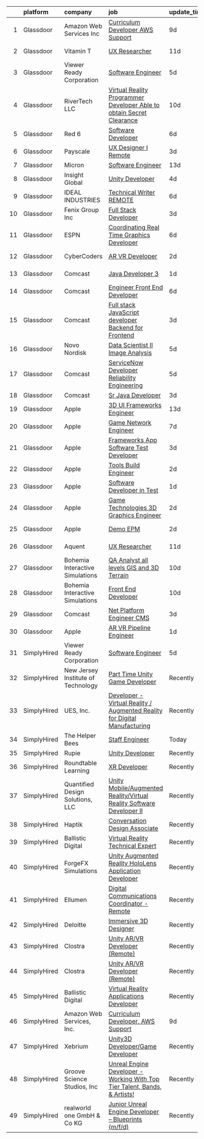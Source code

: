 

|    | platform    | company                            | job                                                                                                                                                                                                                                                                                                                                                                                                                                                                                                                                                                                                                                                                                                                                                                                                                                                                                                                                                                                                                                                                                                                                                                                                                                                                                                                                                                                                                                                                                                                                                                                                                       | update_time   | location           |
|---:|:------------|:-----------------------------------|:--------------------------------------------------------------------------------------------------------------------------------------------------------------------------------------------------------------------------------------------------------------------------------------------------------------------------------------------------------------------------------------------------------------------------------------------------------------------------------------------------------------------------------------------------------------------------------------------------------------------------------------------------------------------------------------------------------------------------------------------------------------------------------------------------------------------------------------------------------------------------------------------------------------------------------------------------------------------------------------------------------------------------------------------------------------------------------------------------------------------------------------------------------------------------------------------------------------------------------------------------------------------------------------------------------------------------------------------------------------------------------------------------------------------------------------------------------------------------------------------------------------------------------------------------------------------------------------------------------------------------|:--------------|:-------------------|
|  1 | Glassdoor   | Amazon Web Services  Inc           | [Curriculum Developer  AWS Support](https://www.glassdoor.com/partner/jobListing.htm?pos=121&ao=1136043&s=58&guid=00000181a912c46495f6f7d1c42a7b0b&src=GD_JOB_AD&t=SR&vt=w&cs=1_fb8706a6&cb=1656398988776&jobListingId=1007948569854&jrtk=3-0-1g6kh5h4ekcnj801-1g6kh5h4tk619800-babf0940e10045d2-)                                                                                                                                                                                                                                                                                                                                                                                                                                                                                                                                                                                                                                                                                                                                                                                                                                                                                                                                                                                                                                                                                                                                                                                                                                                                                                                        | 9d            | Remote             |
|  2 | Glassdoor   | Vitamin T                          | [UX Researcher](https://www.glassdoor.com/partner/jobListing.htm?pos=120&ao=1110586&s=58&guid=00000181a912c46495f6f7d1c42a7b0b&src=GD_JOB_AD&t=SR&vt=w&cs=1_728e4462&cb=1656398988776&jobListingId=1007945433489&cpc=2CAED5C921A5F994&jrtk=3-0-1g6kh5h4ekcnj801-1g6kh5h4tk619800-3d31771157783563--6NYlbfkN0DMrcEu7yrtATojKJA7cEzGQ3FdRGWLh0CZQInL4ECGI6k5tN82kdM0cJmh4vC7GggwrmzdUm10s4gl035g1Phm3ow3xlSJxlydz6kivN3swQRiJY2DS002dlWYHLYsK1lHC3pL155oeqCyLBwYwM_GdCeNzMUu25Y79EAy8hgPReTDw7W6ASFNDRZ7eeeHv6UngClF4B6iKOgdeZwZXp8rUV4hJOzuQi49aXs2hKdwXj9VxTU5jMca7k7u7y-z92byh6OD3lOf_uzSbeva7fEetSgbUqgZfoUTpS8i1F0BXw_r5_WJkTPiXwJZ7ax8dSNM_KJFP7RRFLqmGlZd5ZRuQOkaO8UfdzV0K5QdM76P2kWMxd6jwuJbf0y2IxTQL-Jg3hnE1BC1s7_-RgUHFfpo0df0kTVO-szt_Qn3XoojcvKTlcXHcLk4udIMeusba1xNewMUkM1AoHEKVc3Fdkjz)                                                                                                                                                                                                                                                                                                                                                                                                                                                                                                                                                                                                                                                                                                                                                                                                                       | 11d           | Redmond, WA        |
|  3 | Glassdoor   | Viewer Ready Corporation           | [Software Engineer](https://www.glassdoor.com/partner/jobListing.htm?pos=103&ao=1110586&s=58&guid=00000181a912c46495f6f7d1c42a7b0b&src=GD_JOB_AD&t=SR&vt=w&ea=1&cs=1_97427c69&cb=1656398988774&jobListingId=1007956937544&cpc=C49818E30565E1C5&jrtk=3-0-1g6kh5h4ekcnj801-1g6kh5h4tk619800-b14a5439d162e9cd--6NYlbfkN0DWTqyOufc63qST1NVjci59GSIBr6Mm3uFeI2AzSXhDx4MF9Cz_liLfHImpTQB3O1J8ea1lJOQVEDIWZls7U9xEt_qAtyw256Tse0h14N-JyRwRH2ZGfPidPf_qR758WXP_q73MtLFl8dXlr72WXD8-zok-xpP212Nop2eSPZY6Uah286RZFEQ1YQYy0mWEDqtTbqvtaP0yaWSgvIdxuBxcsY0uNUsIxqpfqyjo8uzwpmkG03lKWUXTqTXi_MEkYX6CPo59xVZRDpEQxD1gB1Dv5Uh9d1S54j5C48cY-5Mx11TDMZE90CRvCjvhpEivVKAKyP1xj7RUB3dcdLWvGLMb05Qt1ZZeQptwGS-VyF02n41kU005FrGXmvxDCe0UexB7yie1K99f6OMwT62_MWQEvdYIrr16a5QrrO7fA3VPbDIoAkK_x5Z3OKOhFXqIynqIymXpsRCLL8oBxm28cMiOka-2zVZxv5q82gAJbOudcR1tQ1Y10emmkh7TNhWBfL94_SVAIZ-pzw%3D%3D)                                                                                                                                                                                                                                                                                                                                                                                                                                                                                                                                                                                                                                                                                                                                                  | 5d            | Texas              |
|  4 | Glassdoor   | RiverTech  LLC                     | [Virtual Reality Programmer Developer  Able to obtain Secret Clearance ](https://www.glassdoor.com/partner/jobListing.htm?pos=122&ao=1136043&s=58&guid=00000181a912c46495f6f7d1c42a7b0b&src=GD_JOB_AD&t=SR&vt=w&cs=1_d46c5563&cb=1656398988776&jobListingId=1007947928122&jrtk=3-0-1g6kh5h4ekcnj801-1g6kh5h4tk619800-9c6357353cf3140f-)                                                                                                                                                                                                                                                                                                                                                                                                                                                                                                                                                                                                                                                                                                                                                                                                                                                                                                                                                                                                                                                                                                                                                                                                                                                                                   | 10d           | Goldsboro, NC      |
|  5 | Glassdoor   | Red 6                              | [Software Developer](https://www.glassdoor.com/partner/jobListing.htm?pos=105&ao=1110586&s=58&guid=00000181a912c46495f6f7d1c42a7b0b&src=GD_JOB_AD&t=SR&vt=w&ea=1&cs=1_53dff4e9&cb=1656398988774&jobListingId=1007954506966&cpc=AF02A54CD0F60729&jrtk=3-0-1g6kh5h4ekcnj801-1g6kh5h4tk619800-5c4ab0b83e9db3fd--6NYlbfkN0BKgzQyzTF1Q9mOsR1amaS-juVGLjHt5Cdom-gEF9y-xS0Vel0hhr33OUoAFojkZTzCCxyAhIwoQ3SKk3r6crmKD9iTbnHnckuIkOAw5our6bD3BudqyrmfNQD5cy0RhvJxJo-ysTYFanxeGh09IpdfdRulBhDWqkk0Jq2ImeYR9SWRM0iCMeUKtOM3fPJzZTo8lXuqVFtdOu2r-VrmKCXWthRn5ly_gjoaDwI0ra2YTvcqGDVnvocDsqh0X6TUkbTOPfHV8_M88VOkXubROmrJRW-VarMdt6JpCNLO6pmWGU2Oh9jldiJiHjJQENDtsf2Ijex5pIY6R5yKrEv9EmbsBBeVWlmC0q8xi7aSMgJSX5hWkvFZliMd2m6tI2JjC0c2KLTPhAOsqhufhZHAxJSTKCBAKz9oaEx3_DrAt0Dl_OdKdi2Nycun2lFY1dD_qwUSdtYv6BNr47oN9wPCcE1dFu8sO9EHDCGwtuPSQ9z9PM7ahL9VM4rI_huuObiJXeI%3D)                                                                                                                                                                                                                                                                                                                                                                                                                                                                                                                                                                                                                                                                                                                                                               | 6d            | Orlando, FL        |
|  6 | Glassdoor   | Payscale                           | [UX Designer I  Remote ](https://www.glassdoor.com/partner/jobListing.htm?pos=126&ao=1136043&s=58&guid=00000181a912c46495f6f7d1c42a7b0b&src=GD_JOB_AD&t=SR&vt=w&ea=1&cs=1_199d523e&cb=1656398988776&jobListingId=1007962812258&jrtk=3-0-1g6kh5h4ekcnj801-1g6kh5h4tk619800-f55cb0c124855ff5-)                                                                                                                                                                                                                                                                                                                                                                                                                                                                                                                                                                                                                                                                                                                                                                                                                                                                                                                                                                                                                                                                                                                                                                                                                                                                                                                              | 3d            | Boston, MA         |
|  7 | Glassdoor   | Micron                             | [Software Engineer](https://www.glassdoor.com/partner/jobListing.htm?pos=130&ao=1136043&s=58&guid=00000181a912c46495f6f7d1c42a7b0b&src=GD_JOB_AD&t=SR&vt=w&cs=1_8edc751d&cb=1656398988777&jobListingId=1007938046932&jrtk=3-0-1g6kh5h4ekcnj801-1g6kh5h4tk619800-151a8ecfc94dbb1f-)                                                                                                                                                                                                                                                                                                                                                                                                                                                                                                                                                                                                                                                                                                                                                                                                                                                                                                                                                                                                                                                                                                                                                                                                                                                                                                                                        | 13d           | San Jose, CA       |
|  8 | Glassdoor   | Insight Global                     | [Unity Developer](https://www.glassdoor.com/partner/jobListing.htm?pos=115&ao=1110586&s=58&guid=00000181a912c46495f6f7d1c42a7b0b&src=GD_JOB_AD&t=SR&vt=w&cs=1_b44b1870&cb=1656398988776&jobListingId=1007959912191&cpc=FAE5E775D180B2FB&jrtk=3-0-1g6kh5h4ekcnj801-1g6kh5h4tk619800-9aec773520a3c8c1--6NYlbfkN0BKkHZu3wF05EeDimN_p6sYpKCMArvwa95YdH7UpkaBCqc7l59Erwqc8k5OPkyY3j0GgSW_KiATkcz7KXlq25p7Y-Zf1saejdkGIHOpGVdSyzkwKiCe2ztTa2RM8FaKRvlTv4f4lbwRgpJE5Qp3WCfh920RtL3EswtUeUADICw8rt8hCRABDWQvJ3pV031T5eEbut37izXfZemKR53Q1zbhZIfMBKQir56_Wc3dHJBuGL-F3_6lLdtiDyO7HgLqCAN4-qoJStTO8M6RSAcL4oCsG4mcVtU4Ddo32_8kr1yfxNn1ZpRZTyBrcGJZ5kDBi3f3vY9Ey2HiMWKoW6TF2qHiPE5RW4XMKQ1HH7sDlb9Vf1lKSHV71eM-DtgeuA4dI5ww_AX0UKKIJqzTZO_vdJ0l04i__3TiCJNogpYOwhetsjF2FqXF4ZS6jQV_qn8sFH2ENTVqSbVqu1JPsePRsjBnlzPXqiY9g_i1m1ft2PR57-AT6uhRS70F)                                                                                                                                                                                                                                                                                                                                                                                                                                                                                                                                                                                                                                                                                                                                                                                     | 4d            | Saint Paul, MN     |
|  9 | Glassdoor   | IDEAL INDUSTRIES                   | [Technical Writer REMOTE](https://www.glassdoor.com/partner/jobListing.htm?pos=112&ao=1110586&s=58&guid=00000181a912c46495f6f7d1c42a7b0b&src=GD_JOB_AD&t=SR&vt=w&cs=1_2fe1417c&cb=1656398988775&jobListingId=1007955352928&cpc=8795CF9063CD573D&jrtk=3-0-1g6kh5h4ekcnj801-1g6kh5h4tk619800-7e29d85f7c0862b5--6NYlbfkN0DrBF_zyngNjhBDtwzdBOfZtDHO81PL-xpvarob0pvLjpjgX4PZ3iaOvCSk71p--P03UgsnBMm1VfG0c_7d9-5vNfrz7wQQGM8EAP5_rR0EHrySvPE8-VhIsIMPLAjjaumV-pKonP-r_VepsAtz4DZ90SLDPwmR6OiF1obYVnjt7YJDNDFTbQ_ZASChfhDlDPhCoNtVOIVyNvFF4olaMRZyAhq3gLdQ-xsVR8BVYoen8UTCxSBD4wuyraVtQT7ayC8NvB2l5R-l8LcF4ilNgDcOEp8cjJXXYldZdE1py7CbnDayx7M-A6zAVdRPG4YYg2vaRivV7iHkKPdlDMkZACOoHngcrQ6-SpxBfjQCSm5SAe9UbwMx47mLcGNatcer2MxE9EOafSsoN3l3tMLTUGBJ9uklFuE2XbBdiBNtqnOXHAfH9erl138UueBqkHR2TdkKdNUwFSx6fHAjCMk2qCKUVYzz0ssH3KTwymJQNR3Renh3W_zddjBA2pLndBKGnuN7l_PzoDA9xeJElC2--luVm9InFEHBRm7EFkskinOrhtRXDytbOXjInWWOHlO1Ssw3_jDqdxVbT00c4MeNvmR9uOX6MkqDqMvccCqEnNwMX7OzbhJcKP7w_vKAFTvJ674ao5jZU58_froAOviDwlDF-eG5_uBm37WnmNsQJgzbub-7JbRj3e9yIjpS4Vf6O3XE0ZOIUF_OEP1vu1YGY9Gz070F3p2PsL_mrYWASn-U_A%3D%3D)                                                                                                                                                                                                                                                                                                                                                                                                                                                                                                                 | 6d            | Sycamore, IL       |
| 10 | Glassdoor   | Fenix Group Inc                    | [Full Stack Developer](https://www.glassdoor.com/partner/jobListing.htm?pos=127&ao=1136043&s=58&guid=00000181a912c46495f6f7d1c42a7b0b&src=GD_JOB_AD&t=SR&vt=w&cs=1_151becc0&cb=1656398988776&jobListingId=1007962470875&jrtk=3-0-1g6kh5h4ekcnj801-1g6kh5h4tk619800-7fa26c6614946b18-)                                                                                                                                                                                                                                                                                                                                                                                                                                                                                                                                                                                                                                                                                                                                                                                                                                                                                                                                                                                                                                                                                                                                                                                                                                                                                                                                     | 3d            | Herndon, VA        |
| 11 | Glassdoor   | ESPN                               | [Coordinating Real Time Graphics Developer](https://www.glassdoor.com/partner/jobListing.htm?pos=108&ao=1110586&s=58&guid=00000181a912c46495f6f7d1c42a7b0b&src=GD_JOB_AD&t=SR&vt=w&cs=1_e4b4fe4a&cb=1656398988775&jobListingId=1007954527640&cpc=44CD5376B8534B8F&jrtk=3-0-1g6kh5h4ekcnj801-1g6kh5h4tk619800-3bf1e19fdc7deb42--6NYlbfkN0DAFTyt7pbDCC2JPO79CSdi1dIb81yjczP5qsKcZIxgiYm3-7g-689Ur9xqU8QiYHXm6cj8mBLtdDwtBNZdWLbw4z7Mol2IX46XtTphJDI4PQsq0KOwrqLd805UhuK6p79Y7kXJ6Z5E7WE5oA2EwWbtVzjxqrUDvMU13GuEZ9PHhTzHtvDFiGhdGR7sPU_Dw9PV4eitasQcvtCdMkrEi7smC_GjCD2Qq4J-nhRjLo0lenwsyx7BT8efk5MiWv6POMG0ogIFijAa-cNOBxNOEfIn1hfsys-_mcYECbpykOOUp31HJ_-dVsPpQz-1zaXWmgs2_MPoj0KjJIMdIF0RwP0XKpk73uIaMjk92TPTu2q6RKc5-pLu2WnxElmccT4r0sw2oPPLx6aHFZc6w-huRuDdIBp4M7h4xo23QKAjKZIr5g10c_CfdHZW9vCk60Al84otX1NVbbfyTg%3D%3D)                                                                                                                                                                                                                                                                                                                                                                                                                                                                                                                                                                                                                                                                                                                                                                                               | 6d            | Bristol, CT        |
| 12 | Glassdoor   | CyberCoders                        | [AR VR Developer](https://www.glassdoor.com/partner/jobListing.htm?pos=118&ao=1110586&s=58&guid=00000181a912c46495f6f7d1c42a7b0b&src=GD_JOB_AD&t=SR&vt=w&ea=1&cs=1_a78b20b7&cb=1656398988776&jobListingId=1007963160042&cpc=654405A9B1E0A9F5&jrtk=3-0-1g6kh5h4ekcnj801-1g6kh5h4tk619800-24b03665389cd1cd--6NYlbfkN0CpFJQzrgRR8WqXWK1qKKEqALWJw739KlKqr2H-MSI4eoBlI4EFrmor2FYZMP3muM1_mkYUeYjcFC1buzkykb9idBKkDj4o9vcjXSOqwlk2L2NGnPGEzxohIY-Eb6zwEVutRWZ1l80rI5QtQdjmDVYOeX-ZRxL1-3fnu8dnVchigCrJSr_eqpe6Aonn0-Tp6ZN6gjfIItHZ3vQsaa2kCaWlM_Kv3dJZge1_r8dxaCTAlas8Sbd4NMNaFVK5VygHJe6xCvV3pIsfWA_REWDb8MN2eegj2ruRAk3vA9NmDT-v3O0ThUMkstBDOzAL-r3iX8eNntlTEnbuTPStZdDLAHWQt663Q59m_usqrjaKfHlv4rotaHC6EADuz9_fVuYEehsDzPtZkgDwKdKVsN3LAqtb0uc8aGhELauDA1PN8u21xzwMXqQ4JHQoVvtDb83uYY31Dlc_JET4hw8wp1IyiOdDuACC-ImgO3kBxEvtefy65n3te6csSaXQAJIo1ykD_bxVcl0HDjzLFBVptqqIdSbIa64zNLUBttQ_4rtCp0ZHTpHxUNq5oPH7jBahbHvM_y2qVVD4cMNUXH_3ZTQYNmxInEubchor5ahRkykBbhioJBAkRcL3TF0quFkCzuG-d4nJsmDhlskX4VclNVNvmx7J5qra1JSCaGJS6xS-l4ro-n108XkfMtWniyD5Mmq9J6TPy_GTfTkWYdK2FTOr7xJdlJnK_Dh0QjM6jxXrwTuJVLAEtpnQIs2PrKZCslRP9qhFbtlEA8OY4d1D1w8hqYOfsJhyw-ybUGTdKR-uOl6y7irRgEeGEhhyCoIQffpZjhf0dKyhEaXoE-mVzdyt7T14eUs5EKbK7QoFNKd-jGXG84TALvk0VbVpnsbIjrDQ4NHFZt44dxjKUsWa9yoUn8ynQs-BDjJ-uql7FxVeYPXoFHgTNiTeDt61RI6q6MNr9lukCgSa-hE22FMgYVB4ouMMt06lMT0-lQ0%3D)                                                                                                                                                                                                                                                                  | 2d            | Cleveland, OH      |
| 13 | Glassdoor   | Comcast                            | [Java Developer 3](https://www.glassdoor.com/partner/jobListing.htm?pos=123&ao=1136043&s=58&guid=00000181a912c46495f6f7d1c42a7b0b&src=GD_JOB_AD&t=SR&vt=w&cs=1_183506c9&cb=1656398988776&jobListingId=1007963896732&jrtk=3-0-1g6kh5h4ekcnj801-1g6kh5h4tk619800-310ddade5bf235fd-)                                                                                                                                                                                                                                                                                                                                                                                                                                                                                                                                                                                                                                                                                                                                                                                                                                                                                                                                                                                                                                                                                                                                                                                                                                                                                                                                         | 1d            | Philadelphia, PA   |
| 14 | Glassdoor   | Comcast                            | [Engineer  Front End Developer](https://www.glassdoor.com/partner/jobListing.htm?pos=102&ao=1110586&s=58&guid=00000181a912c46495f6f7d1c42a7b0b&src=GD_JOB_AD&t=SR&vt=w&cs=1_dae7b7bb&cb=1656398988773&jobListingId=1007955239932&cpc=39BF0EDDD7C951CC&jrtk=3-0-1g6kh5h4ekcnj801-1g6kh5h4tk619800-749f8bbfaad08386--6NYlbfkN0Cj-KmZPsf9w80C8b1WzNVrlanjD2SXJjxuCbUWHsXPZlTAgGmdtIUzoKTi6fK6WvZxlOqocUBgxESdj9wNZrzZ4PcjKZSpD3MyttYogRQSb2eC5pLOtKrNnsjagYyqJ2w-mIflj5efnWGBrnfZWuFx5jltknDcC3kzrPr8n4jcHqKXfQLBVPKAjICgMoxlZ8vVpxXQMf9mG6uCb5kTDSuxc68iuGjGmIr-UYH4AI3qjYJLvZqJ2SPcXRiOzokJxO9l-7U6c7k--PYIygfhLm1XnUSnh-IEy-_LVZIjkWUHVy9sqLw-lOwLYRn_M0ULHD-RevMFGP6J7aY59qsvkjl7XL7xzhuoPqoqdIlshvwQDDHxN42p4_y0rQ7bPKdkGlHDXdBmJxcGQSrly0fXD9AgYlOkkXlGnIX4dGEtZv31RbG36S5O_wMN8BE7TVWJpzYE4lvOSx_wqyDvXQ4_fxX-dTKrdI7RxsD1QsipH6isCzERar4aRxFn9ynsGuvnipKPwuX386e8imIMuhLGYaTp5UAz4mgAd_Yr2trpdAJ3-MLlTAtCHsP-vqH7JEVPK1GHdwH5d9xBPnl87-McDTwppKsZmWNFckcxy-6bqwSUYioqFff-r7zkb9bvFw6xNUCjxSfUO_HRE4pzKCb0IO26SW2bQ22rHE1zCvX1BEgo_axB-6R2t8gh4TLd-9zHoh58ZvTB4ykhQveuNeTywn8Sz45-7wtiqds557HPZNU9zALVqQZB5HptaoMhw6MjISOY7Bs-FBbfjNVKv9gVlZZdS6ZOwKU3VuOYPp7mVgFxP2CDQ-1rYsaaJZvq_x2-jDhdV-b66_K_mHrgrtsiqx0qdNn7DgpVyaC_iAkhfNdjg-5a4NXf9ERLNVMO895TYjL95Nt7DRHkeq6ehyMvyML-1GJKR05p5Koby2e4I8TFcRo--idiHjK7Z5WnhjRum3SR1PYCXRAFhSecsAmBead0GThMoS2IS0mVMskIcPQy2H0npR_WD4ku-oEgJRWNpEmlFDtFrx99ot9246IsUnZkn6qxkunjIp3JUfNmZ8XejY28l5od2dLdN4xLg_8QyVwUs8S3IjFpVBqOavbEtFSjjgpIhgajQrX7DAoVgRI48Pj2n_MwKRpiJoUtcv9LuuinriKxGx6QKQR4djw3ftgXzkwhtd_K70vx0NsKq3ErMowonMhjUxUx)                                       | 6d            | Philadelphia, PA   |
| 15 | Glassdoor   | Comcast                            | [Full stack JavaScript developer  Backend for Frontend](https://www.glassdoor.com/partner/jobListing.htm?pos=104&ao=1110586&s=58&guid=00000181a912c46495f6f7d1c42a7b0b&src=GD_JOB_AD&t=SR&vt=w&cs=1_bbfd77c0&cb=1656398988773&jobListingId=1007962513891&cpc=923E3B470662C757&jrtk=3-0-1g6kh5h4ekcnj801-1g6kh5h4tk619800-7c172bbc971df9d0--6NYlbfkN0Cj-KmZPsf9w80C8b1WzNVrlanjD2SXJjxuCbUWHsXPZlTAgGmdtIUzoKTi6fK6WvaUf39ekFPA7a9BaEkmMaE0FhrvH-SezrB2yTfolnkLmwX30Ck6IDElmp8P_gB8OSeDh_3ogdgdeDdLnB2-riWHtHZ933HasnbmzRrt3VZu2Yh-oZ4J74gmSpXLGgheIHyal321wS9bZTzdLlplesJ1hQ2u6zvfbr_wvggOrPO-c7LJ4NrhYTAg6kRplz7EB5W4c-yzs6a43Lfmk56YmMBqlbF4SqmBb6PK6rSecQn3XoWV8Rw6in7N8oqr1xLZ19Ppjj1PRkLeh1pvTHcE6WDKqGKhMKcCqihdiaDBZ0cH8s9MmKSUBgG7zI4_rQIIGUO6lqz_izKJE_VjcTvvgdbMqlsOQ5aG7MyPrnHAjDp5Onbcv9JWTI8Y44w6KDtGqB9PuWGnaQBKNr7BlU8EudV83JZ1tLTnsXO3HOATdhp3Mqa1JYzOG6MDcPuqHdS7E3_aL3Naj2HjqJ6ZeWfnbmyuY3QSHI9z4hbliqDZJJlLSYTe26JQY4RRYtUn6voPweWfKrem59S5zFlxW-KMe_0TZMz_p4mAdPggtf0bFVDhvy7iAOLHuU455_nWhP6JaTLCzCHfJXSb98FY-cWzzAt5i9APNnoQ8ILVqWJKxNinlCIsTtSPM9CXGkz7Dx1jZpz4xgWpBKvIOJo8FDhtD_L29yUSC5ILt5STo-e5r4cxxD9WoCkLLEGE2JzfgvhbDCG4G_W0fN48PfwJ1tD8VimNd5Vqy8vZh2O0cCxQdBcjlYi52pDx5uoEjQDtXO1cRFVoLCEj-_7O5tIx9G0fQy7hmvFGjdEMHfRmC-NlRi2JPrNyfYw-4SQLBIMLrj2A24jhf8UmxJyGmONKn_g0GEaNOIacXP5IjwnXDRaKfsKyrKtXuiZZWzf3RcHeWurcJD9AI_N7JFPWtd6FJwmocuM28wIkLg5P0cEFKtYceee2cZs-l95Ruqe-1J5TzB-LaVUOJDKH__YLVa_PdiQnHPtNIC8T-fj5gkYwYgHhOGytRm8oWMGjce5OA0m-HS3rjJxMQf0cR6FYeOyuUikcgEXkLNU0ednjnJBljxcup4YjSQvQGpJboOByibTY6l-0mQ1G7HaG84JkIZZy4Ubwx15-EL6ET9cuUv6jJJLbXp2yA8s5U3JA2N1drL81b0Lk1KU%3D) | 3d            | Philadelphia, PA   |
| 16 | Glassdoor   | Novo Nordisk                       | [Data Scientist II   Image Analysis](https://www.glassdoor.com/partner/jobListing.htm?pos=101&ao=1110586&s=58&guid=00000181a912c46495f6f7d1c42a7b0b&src=GD_JOB_AD&t=SR&vt=w&cs=1_80d661a0&cb=1656398988772&jobListingId=1007957685553&cpc=3E2BFC0D8D8346C2&jrtk=3-0-1g6kh5h4ekcnj801-1g6kh5h4tk619800-4aafe7ea5fce443d--6NYlbfkN0CwTb2KBSy5XqLXEHj5_mYBmDWKOk7XTvk_LICJOppi7cB4B2F4ZeEB2sl2BCaugXbBE11wbmo461gY9Jpnt0hb0w2VpnDrneSjfQjHs5s8D-V3b-BUuoYO_jc7C5ko7rCxtQGcSyS4LchXqDOQFF1q9ZXbf7VnOAQGmLCFSOcJHeZ0hpm6GTdQSxKzKQHGGcNw14R4EMgDnQrBUhDwovRie7JlSdIbIia_U7OIvoUjr87qW5u4MMIgCV0pHGx0ESn8Dq4HcNRjkbdKRsCm5J55n12_Qu73RjvKfUADzlwxrN1s_W5wUmGnXspLlha-TnFm6VxPkGhBTDuBiHdHWqcNKTaLtI3g7VFoPGa8zm4iol8b9aoljSAHrsewEAYM6gmaxVUwe23UHrOQQ2F5S-84MkM8mppGEgvJwAokgUZkLGYtKTdkm04cFGxvofD-wMbwfM8EuB_tYPgezT0o40WESF0I43chQOYZBENXLTPD535kG282v2zQGxs9vJ8obA5OcGCilMZAp8sH0Acfc6c1Aj32eJS_wPk-IoScp6hnvKj4VFScxf1qmA9dcxRcD0jVVLSOQUvtb9tbtOvLU44j1WOXx4z966T_Nuxt7F1fzZ32fhz1R37Z93SDFTH2jeznUgMbSx7XSWUd1emMwiI-yvYyWvn3CAXgWr81i0tJJQ%3D%3D)                                                                                                                                                                                                                                                                                                                                                                                                                                                                                                                                                                      | 5d            | Lexington, MA      |
| 17 | Glassdoor   | Comcast                            | [ServiceNow Developer  Reliability Engineering](https://www.glassdoor.com/partner/jobListing.htm?pos=107&ao=1110586&s=58&guid=00000181a912c46495f6f7d1c42a7b0b&src=GD_JOB_AD&t=SR&vt=w&cs=1_6f55e2d2&cb=1656398988774&jobListingId=1007956535344&cpc=7095061949A44974&jrtk=3-0-1g6kh5h4ekcnj801-1g6kh5h4tk619800-0869d8e598b9c75a--6NYlbfkN0Cj-KmZPsf9w80C8b1WzNVrlanjD2SXJjxuCbUWHsXPZlTAgGmdtIUzoKTi6fK6WvZnHBW81QmuW9D2Ko3NYgIEEY65rKYS1RgQ7Q5fy1dSSCrvH2OuSzDMcsZLYzlhZItekkRmZZcegbpXHAFX7WZ79qG9Sz29DfznZGwzesnzAIHhaqNXRHx_5qK78dZxbEZbXrIvkVn1zonROrGg1LNw3_75hVLkrufo8XLn1pZJZzC5F1b0oR9B3Nmwho_sQlakTr6CXiFjEXyOu8IMw2SeuwNu0NX3pRAYfHjTc-xi2CK-D3oxfzgrgDVPWYpIvX8mgyFSD7gaDaXUbi8O6lAf4N6EtSllWlt_-3zHNkk59ITaI8O_F1oFvAuYBmCBtTmdAWhxWXX0EC0eNAMXtgPsuWYEcJKmcg2TkTSYK-hRacZKM2Tt-dHG6TOBX6LsB7jGvfA332jgY9jxFxj7txGvwrejfQxSaUq6IXLUz2Ntp-y7X5DUQpi4Oa4JOswjRcupZknIJ8g_hU41csYKX7KFR0CF4FnEt1sJdpLgiN5JCGuTln1711JJ99uWX-j-WT-Dzx_TnV5hBWLcTspWGVQWwCfeT0XDGRCAqrrdig7ZNIem4GfcJVOpDkLZD8OLseS4OkNb2goPhHD67NhXacgtNarWFLd0X_uyakQc_iN9_ltdkT7gywrNfIlvD3x4eQ9_UJI4dxlDExgd6_YA9-lRe90KB3I2ESkeRamSHUJ4kJ2gF-HumK-eGUF-9tHn_3Ild0VCO7tF7ohzkLA3qHf8UEG4bTtWFynF7RkYJKMTtmakyrQ8em4-7oRKXvncxGXDFGJr7k-DsfJRYz8I3hjOhLu67yvsQ9GQ-dpiG_Ro7UPCCDlO6JsXq9Gyj_haJfCBqjxgb_aD4CIAZH1XgdQ4mmtmpYLgi4a1ZWOfqW9vVtbEhAMW-dnVZVuSyAPaCKbdx0WfwKb5kD-pNSl-C07aB2gcqzru6t6DDbzYa0oMUgUAPbE7Ykd4_ypgfMIyEZLvth-CQy5x__ga-np3yPH_UWS_loUJwBawK11WKQ_RRJVUlhrNH0DxPfCsmFtRtuR7OwhvfD4sJ0L0NXbJfGclcjpU8KNXB6cyfKldRJskcwCPNWSM_jKV3QVcMYUffXmicX51axuT6qmdxHbZR1iodrQBPG0ifPHfKQVFcvLBAg%3D%3D)                           | 5d            | Philadelphia, PA   |
| 18 | Glassdoor   | Comcast                            | [Sr Java Developer](https://www.glassdoor.com/partner/jobListing.htm?pos=106&ao=1110586&s=58&guid=00000181a912c46495f6f7d1c42a7b0b&src=GD_JOB_AD&t=SR&vt=w&cs=1_8f6864ee&cb=1656398988774&jobListingId=1007962513903&cpc=608BEFD8E68346F1&jrtk=3-0-1g6kh5h4ekcnj801-1g6kh5h4tk619800-b743f782f9679e4b--6NYlbfkN0Cj-KmZPsf9w80C8b1WzNVrlanjD2SXJjxuCbUWHsXPZlTAgGmdtIUzoKTi6fK6WvaUf39ekFPA7bGApmJtBpW0UuAbv0iQN-Fb_MWT64IioGbZUf9wkmV0seyeLPP7WSce5e0mKi2pxCQX8D3neEuS4Sv7ksVGuKNRwnxfQLjtUBcAGqW9OLgAWDgNI3z5fHGip1wC5mMKrDLyqC48bAHuIEzoiLV3CMnTbXobCdB1EDvkPI6foSapPdb5Q-Yv7-oaMpIz0y9-wlegJ1Gp_OBQiTheo4iBkByPkUDM5lyITgtzWHzNBA5KXhehuaUK4Kw6vG0r9Z32sq-5TYwGUECiAAOL7nZ8lPf6aG3N5sHaWVDUx2JiSWcK360MKcbCYhj_xp2CHs2QUiGlrByExpjTssIih8jeEZQi40e4IdmVN3snTigjpdV2j70a7qqpaygcD_lWM2Eh_wQkI10UPML0Y_jb6H1JHPgPsRotmBo_B8NT3xY3WBzlwgadblCA-10cHdCHR7D9Oi3k8Z1FNiQ82waUWnYoQgGZASJVX0PQtVz2I0kMZA664One3pK0FCzUMxBaZPvUZeMQHPiddR9KJgqyzhBOWxFg2Me6uqJvt4X9rZCg5Z6JEp-7QCGlObVnrx4Y-DitUVJY9JocwaJXf35ss-3NEByxMOlWVJDtrKeCeouNTXgMw9w3N31Dkh8D3zaGgVxG6pxap1dufKyx7StHoOV6sE2FI4Vo6mcF7cB9VgiXnqFHZXM7j8zdYYpG745j7ivmLhEdP611R9npwDLCjWV_6XWyaTh6WkZr2xpf1TS2j9S-s_nDQm9RLMNwFP4KSSzKfpYFpgSACFjMhINRjzD4quHTlv5w5gD3ayGGAy3rzAIjiHc6i-mJdH3i-S1szJz44wFU6BTi3adWAL2uOTipAfYt6vjFd1lUnBEGh1N6JlJAeTGVFBkEOEKzTkRB5HHz2QjCq-talXrf6sXuwt9iO1ziHsxtFDMCgKxmrQCAqYPnU8F5hy7hJjyjkDPN_dc87Ph0E08dHUndPTsUsbzbzEbn6ycThDnnO3DzU2wUFTaWhJ2XtzOY7pqBN88WX2DO5F8g3n9xsENX78U-X4GlOF-orLMypBh4dxb6lx7J3yWw)                                                                                                                   | 3d            | Reston, VA         |
| 19 | Glassdoor   | Apple                              | [3D UI Frameworks Engineer](https://www.glassdoor.com/partner/jobListing.htm?pos=117&ao=1110586&s=58&guid=00000181a912c46495f6f7d1c42a7b0b&src=GD_JOB_AD&t=SR&vt=w&cs=1_66d4ef58&cb=1656398988776&jobListingId=1007940998318&cpc=8795CF9063CD573D&jrtk=3-0-1g6kh5h4ekcnj801-1g6kh5h4tk619800-e9fb792e00483b4e--6NYlbfkN0BvKrLyj5gPmtZO9T8euul8TCxuuKNOtzRJOomxnwSEodTz2Bc-sPZlbtkML8D-m4oX3N-m0DxU2swFy15YUpRuGj8_Ta6DyU_6OZUUJWtxBdSOdMTjc63OZPlllE-XXdHA0qVv6SIPNXiibCpSGCIja52rbDRny-5U6b9s550Ir9BFnxhz-7xd6BV7wsF7bDMyr9W4q85EIGe71AANhN1hVfBCMEFKS3L06Kl8WqtwJR-FpUfMSnYMSb4yCVNvXykWosP_VAPJJ7R6st2rVL-Rx4qOXo1oa2Z8wNQqnL_EVJHRzQrqVIkl1ZJzchO3ARTGFDnjDZggLwe2OjwhvXtFAJY8HcfgYn4MSGyNP0jeg78XsmnDKPkj4VEXYK-Vv9D9uyE2yCOBJzujW656F8BorjyhQ0yLpXeZT0PILjADfeFI46J7HpjB7AJoGgL_TejoKtag5kgA340ASwubc6ouDS0mu9IhaBPyWHK-1BaU36Z2hwMybDICD_sOUGrTGpfD33zZg73VH3JPyZwC7_sxftZwWeQGSUp0oqft8vkgDqO4K1V6LncedTKiFewGu34pPyWG8Eoe_9P7GqpecXisp2mvC1XQ-TUJSal9KB4q_295YcTmDsZ_KhFORH_dXO1ataWqZdeM6VphtQ3geEhA2jJpBKk4f5TpW-NTJNtJ8PV3gGTPxSeQcvwgUAVKAooAoQQXFq3-hVBBJJM1KOh90LmubSb23ZJxVFLVLxsTLiHxeDiG2qx9aQmcsZmhch7B1dtItmL1GcwH0ytNwxiKSoqQlTM2Vr6A7nNi7lo33mom-cLtAnRMdtWGO5actem-8TA0a_hJHfcy6uRZpJFA_pcz8WqZXnIf3RikUPQ1we9JU-DE2uQzwvfMMHY7Fx6ZUYZvo3I1EH3uODM5nItveldCk8yU4UxVy5G3w80T3cwfUUEaiuuPp8u5Mwv5aioOt7gWkq_c9Q%3D%3D)                                                                                                                                                                                                                                                                               | 13d           | Boulder, CO        |
| 20 | Glassdoor   | Apple                              | [Game Network Engineer](https://www.glassdoor.com/partner/jobListing.htm?pos=116&ao=1110586&s=58&guid=00000181a912c46495f6f7d1c42a7b0b&src=GD_JOB_AD&t=SR&vt=w&cs=1_08d42035&cb=1656398988776&jobListingId=1007953181142&cpc=AC285F3A3ECA6BB0&jrtk=3-0-1g6kh5h4ekcnj801-1g6kh5h4tk619800-931e1812892ce7cc--6NYlbfkN0BvKrLyj5gPmtZO9T8euul8TCxuuKNOtzRJOomxnwSEodTz2Bc-sPZl29JElYHfcoRCMqvYUtquR5uqjCEaU_1czYpmMBoUHDEJVd-07kPstOWGeQFZewkj5scNYBlAISW75VdD7II5XvnHZBBguJMWvDv5C8EzMDC2y9flvZ0cPYnRCys8JLt9iQV5pZWnWeSDxfo2OV2-bar_Rj80nFnaDe-Ub9na3rsHNDPHKv8Vrl-9SY3tezwY2ZSijTDMHVDQHYmqNwB8djm_u6kKIQSR26OJDv2EjYxPYcbikBw4skRspfMmknEw_l3aNGi4y3AgUcMqsNUKECV_m45xEw_MLpH0LHjRNjbH0CeMJJo0LSjm3tNQVh1FLWtejZsBXWHbcGyH_o39PNhO-Z03c0hfFgHi_urMMwLI6yB94qJ2l3y1cyzhCoMc_TgnDVbh5JLf-19wRy0s3btgjsPB-cwXuDyH4pZwaLlYGDdNEOIAwb-RNxY18yE36PhDeo3eZZkmu59A5kC69WZ30sw6AxXcruUG9cTz1mT5PCZsbALF89CewT73065pS3DfuXquj26MWIWFjQi6uhNeud-fhxmCjsqYd-iRqQ3WDM7ikEnVv2inPedil7q0Nx4CSkMLTBpqcmGbRzeB7fg1e5kxxhO0fgxQSRTGR5dE75PipdlMbT05_-Ep0zYn3yXNrzOHb6nt5S-3lb38unbEkqJojPdiHVJUw2yAdOrCIxpMAHkgLq-Tiao7UJyt4MKJTAiOr5ewV1c2sVP3WxFlPAshzjabc7IhnlOxraFn8adlVlGRICqt9zY2o6lq8ue0YkL_67lRr3XznD0ZgqhqP_Iml66hfQ_GdNiFZ3OnVO-98XDBtI2bLsRVpqU5BvKOBKLoNw09Q1_nEElO0x6VuHdoSG2lsIQxzGPEVeAltKTCs5yYaEpXs_Nj7Q934KIDhRzssjq2hXrzn5QEhA%3D%3D)                                                                                                                                                                                                                                                                                   | 7d            | Culver City, CA    |
| 21 | Glassdoor   | Apple                              | [Frameworks App Software Test Developer](https://www.glassdoor.com/partner/jobListing.htm?pos=129&ao=1136043&s=58&guid=00000181a912c46495f6f7d1c42a7b0b&src=GD_JOB_AD&t=SR&vt=w&cs=1_539433fa&cb=1656398988776&jobListingId=1007962872582&jrtk=3-0-1g6kh5h4ekcnj801-1g6kh5h4tk619800-177313f73273d536-)                                                                                                                                                                                                                                                                                                                                                                                                                                                                                                                                                                                                                                                                                                                                                                                                                                                                                                                                                                                                                                                                                                                                                                                                                                                                                                                   | 3d            | Cupertino, CA      |
| 22 | Glassdoor   | Apple                              | [Tools Build Engineer](https://www.glassdoor.com/partner/jobListing.htm?pos=113&ao=1110586&s=58&guid=00000181a912c46495f6f7d1c42a7b0b&src=GD_JOB_AD&t=SR&vt=w&cs=1_996bc350&cb=1656398988775&jobListingId=1007963574771&cpc=F41FEAB56D215062&jrtk=3-0-1g6kh5h4ekcnj801-1g6kh5h4tk619800-6bb5199b3cf553e8--6NYlbfkN0BvKrLyj5gPmtZO9T8euul8TCxuuKNOtzRJOomxnwSEodTz2Bc-sPZlbtkML8D-m4oRcZdu06dQE8RpwzfpVscTY4g8Sv51bIiUj8j3B_kei_-TbQROj3SrvlzvqY9kgq0_CqGsSROS0Fq6Wew7OaeAmHWWKL2cz8jZFrBDzq6qfYKQnWlKL5xQXzaEZA2OGv-hxoJGZkCnkE3UnYHWpEekLYpexFkBNoIWe71e7I1cCXV3MYSfT1i8xtKSarefhGJwAbwHT3oVIwIHwR0S8HL8-AWLTn5PM1hwdhCqjNk-GzhwmQ8_YY4H51QPuw2Vyt3mKGUb2BvFqBRp2HprCLqLIQMlX93KxDUghcSmYQLgRfNQD8ehfrxeBHx3mkC4ki1wESoJx1iBuq4Q2RaeqQ4V-Elo-tXcM7Se5liwr89US8HCsUalTOtAZ0zcCk36IpQ95x7S9b808N5ylqpjH73-_arNLYjYFwBKPlYPFJtkVpOOKE9pxhRguorB1rncAAjVEcYPSIgsJJSylo1pF7GzqKIouEM2xhixiQa2QHlvosHfmqdN3BshaE8sR8xPtz6TvVaN39IC1WkiIiy6Yqb7_6fITSayUVYhd8maUTmUitco1q7cCZDJVMYjFuDsWtayj2jnySW6EinTSDMPE-wQ_oFCSrSDO8JaPUvOwrqp_61XOB0gh7Zes8dWL8OCME2UnW8f4xTDW3BPPhxIILnoqUNvSkLf1orGYCH9cHvTT5O0h_xg8RhjiGlQyt1v-SnrOSwjB9RvCHNeiYRr5LhCSGXVsrykEau2V84j4q1pQMB5l--V9qOAw-yQwA-qGM-B848LJv7YWFawdQFkAPfhQFlkcPcDAiu_4eihsk0xsp9YejMdyBjdLFArkbd6PASziqscQaGrGKqDtULzD-2wou7I6yuQNt3m4qyVfqMGPo6Y5kPUenGCVoQHMs-L6Cg%3D)                                                                                                                                                                                                                                                                                                  | 2d            | Boulder, CO        |
| 23 | Glassdoor   | Apple                              | [Software Developer in Test](https://www.glassdoor.com/partner/jobListing.htm?pos=110&ao=1110586&s=58&guid=00000181a912c46495f6f7d1c42a7b0b&src=GD_JOB_AD&t=SR&vt=w&cs=1_36943d98&cb=1656398988775&jobListingId=1007965233608&cpc=8795CF9063CD573D&jrtk=3-0-1g6kh5h4ekcnj801-1g6kh5h4tk619800-2d5150b56ce660db--6NYlbfkN0BvKrLyj5gPmtZO9T8euul8TCxuuKNOtzRJOomxnwSEodTz2Bc-sPZlbtkML8D-m4rgwDOQs48OFgIdZw4kPA3JQnDRPdqwepWP60EVyi8nHl1s-LQmrHZAz_TPp7Qw-dnz1w1EAX2U6FfqOYuf1I0pfgX6VvvRNjBefycHOGl0BXwXAgQYtNIqTipVoTV1u5JT4ciwtf8cWqfVub1IU-FmsazHGDtedFxnobJaG8svLqH_AofG3mFn4_HIPziG5vs4a1Jc4Hd06ldMWGvEiT3YrZZKQQB8GH71uhM1xQMeOUTPZec2LF2ni60-B_YSVod98mKo8I2zeAVLB8owlh-1uu_GQkJ79oJfmOq9c-m8UOL3V2GTkJWYEU2OhHNC8Ldn4Td3gfMgckjOSlSZfpxsAWOc1ke4ZCgfM73t_WEI25lfa4NQQWfnDots64UaSk4K4RExNLcnHpR3ZFDM1vl2fBYRCYZkY1mujde9tB3_Rvt5KxlETXkdpA7cfodpgbmneEyWvvNTAaCrcvbmnW4t1BiWu5x_YgOquzO_rSf32CJni4T-dNPShAv7KaQ-LrMaMFiKlShDuxxc62IJKu13JVhyVUhEitT6ExaBz2TAIqEWGSJXd1bzykb-SQRMxxGHMd_FsH8Z7acoRT6sX3RK42L3GmUwfmoC0xs52tHs3gDlaXCQH3rIvz8rMdldKM5on2_oPtFTMAT1Osslyu8SpO10yfO40892KbqsDQaguqrtmc9l9yfr43yDwQVzHo_z_V7HcosZ3u1WJ2VdVMxyv4pW6I7q80QkvKzeCFVAk0x-yV05tchttdNpNdGuwzEoBuUoGCU5SdX4LO-teyZcvNIj_rXxD9bST9DinF0EBSEWvOt8C_-6KgRKBx0RXRiiEd8xRiF_GO-A-NaCFW6VekOHdIuVqihWAM_ZrzlR4H7h0WzApZsMIeEft3VxrmnmO7xw_LK14Q%3D%3D)                                                                                                                                                                                                                                                                              | 1d            | Boulder, CO        |
| 24 | Glassdoor   | Apple                              | [Game Technologies 3D Graphics Engineer](https://www.glassdoor.com/partner/jobListing.htm?pos=114&ao=1110586&s=58&guid=00000181a912c46495f6f7d1c42a7b0b&src=GD_JOB_AD&t=SR&vt=w&cs=1_b797be30&cb=1656398988775&jobListingId=1007963574622&cpc=F41FEAB56D215062&jrtk=3-0-1g6kh5h4ekcnj801-1g6kh5h4tk619800-b26b9f2028e1d52b--6NYlbfkN0BvKrLyj5gPmtZO9T8euul8TCxuuKNOtzRJOomxnwSEodTz2Bc-sPZlADHp0xxmf8VmF_S-P0Ctzy4qWN3wxF51zBYH8iv5Bwc_PEIuo1glknW0x5WIvAYtTrxDLotyXeh63BCG8xRLtAe_beDd60UVoxOL0QwFqreIjpILypxP0-9m_J3B6TpRWgDMawt5ci9rMgQx55Eh75l51bi2DVr-jdPBsYqcFebzeUQI4l2oj168XUhFPPWA5a7MAjGBEe0HpnEW4I_jOXJG6nezLdQJD7K9rYo-3jcxNsrt6qnfI0CCEBQcZmPGmE8cCXel4R02s6uftK2sZ4zsqJ9fl1H3cJkIyw7u44YMYw_cHLdZv_ydnmX9xWBzrWPeATXrWB3_MlOqm73Xf6Y9GmCieCar_jD5ky7ek-BtW8pGveV-tJ7BTMjtRfHimHdY4RY6rU35wA96mGkDFjl53SCMOC6UiO0GkXJhGIMcpXuIlo7rvpqVQt1pbXA-2t0dEACBoPbonvWsqTa_xMaGeoAP9UdJzUS0g8VSvSAbHW9fGuVDleW7HdzYv3J244DvmAlmSUL2tCHHDxe9Rd0HQQHX72SsBf2Txs14jc5GEYjqGynHmETyemlWqTP-oPXuhpugdyp-WeWdKBF7CWcQoi7-NbXZqIvm06A6atRPsnoj8BYc_uP8gihKDzmxFL4gw3wcH1KznP6MLZwiiOctxqFRoVPypPStqvuCy-YB4p4HsLCoSuL8nJPHGKzDqO1t6Mp3mai5ldqg5rIMmT2GvxROOMjO-pFCpgKCFmCcRubgPw3_2UbJNyICbpt8Gw-7pKIU2SdgXbjbRIzqQ0k_FIFL0SACjogtSSX9OZ3ETouFToDZtiEeVF_FsiVZn7FaOBkTkUuxDFLwtKP53kQM8mV_LhPsRR2iTf0BS7BcgXJ63k3Cee_NLwBl6Uz59Ft2t6PhOBcXr9M7iS0aNDIHtByPkIzgih-aQrOB-OI%3D)                                                                                                                                                                                                                                                | 2d            | Austin, TX         |
| 25 | Glassdoor   | Apple                              | [Demo EPM](https://www.glassdoor.com/partner/jobListing.htm?pos=128&ao=1136043&s=58&guid=00000181a912c46495f6f7d1c42a7b0b&src=GD_JOB_AD&t=SR&vt=w&cs=1_a72dfe68&cb=1656398988776&jobListingId=1007963617916&jrtk=3-0-1g6kh5h4ekcnj801-1g6kh5h4tk619800-270265a2082c33b5-)                                                                                                                                                                                                                                                                                                                                                                                                                                                                                                                                                                                                                                                                                                                                                                                                                                                                                                                                                                                                                                                                                                                                                                                                                                                                                                                                                 | 2d            | Los Angeles, CA    |
| 26 | Glassdoor   | Aquent                             | [UX Researcher](https://www.glassdoor.com/partner/jobListing.htm?pos=119&ao=1110586&s=58&guid=00000181a912c46495f6f7d1c42a7b0b&src=GD_JOB_AD&t=SR&vt=w&cs=1_9fb4ad46&cb=1656398988776&jobListingId=1007945516155&cpc=451933188B21919D&jrtk=3-0-1g6kh5h4ekcnj801-1g6kh5h4tk619800-b0be8995afb4ccbb--6NYlbfkN0DMrcEu7yrtATojKJA7cEzGQ3FdRGWLh0CZQInL4ECGI9gD0Wolx9R2v-Aex0-GK044TPwgLq_FLshvq3tg_BAMrhxunZU4iWDqBFu2I7roCWk0nRVEY09LxS4C_Xaq7zRow4qixWmywHHWaSPJuVMMl7Bwmn0UFQBQZGnx9OvGzaVvGj9vOyfZ5OJpBDV4QM3a_-CW6UMYuNszKpyePLvZUrhc4DlCKuU0Jo3csKvzgtWyo1Annq-ONtRQpW0IqA-6xAb8-Pkt0DwbPK__bqoQ72Xz2qXOIIpwAvyMdMvm1vH8e8j8Xq7jZSfrin2oxhx6wOQ0ghDr6JtYBBl9bL42jLUc8jZk5PgJ7zfkbnd8sc6oGsVNxh89AnViuxpaLOpm__zQMW_v4mKhdQN1TgVpNI53Gbp4i_ClFSjOyNQ0-8klCesKsjk8iqyag9rvQ486qd36pW0qbw%3D%3D)                                                                                                                                                                                                                                                                                                                                                                                                                                                                                                                                                                                                                                                                                                                                                                                                                           | 11d           | Redmond, WA        |
| 27 | Glassdoor   | Bohemia Interactive Simulations    | [QA Analyst  all levels    GIS and 3D Terrain](https://www.glassdoor.com/partner/jobListing.htm?pos=125&ao=1136043&s=58&guid=00000181a912c46495f6f7d1c42a7b0b&src=GD_JOB_AD&t=SR&vt=w&ea=1&cs=1_f52b1772&cb=1656398988776&jobListingId=1007947959642&jrtk=3-0-1g6kh5h4ekcnj801-1g6kh5h4tk619800-7d8ee42f5f32a7db-)                                                                                                                                                                                                                                                                                                                                                                                                                                                                                                                                                                                                                                                                                                                                                                                                                                                                                                                                                                                                                                                                                                                                                                                                                                                                                                        | 10d           | Pittsburgh, PA     |
| 28 | Glassdoor   | Bohemia Interactive Simulations    | [Front End Developer](https://www.glassdoor.com/partner/jobListing.htm?pos=124&ao=1136043&s=58&guid=00000181a912c46495f6f7d1c42a7b0b&src=GD_JOB_AD&t=SR&vt=w&ea=1&cs=1_f527f873&cb=1656398988776&jobListingId=1007947959648&jrtk=3-0-1g6kh5h4ekcnj801-1g6kh5h4tk619800-d25e95c7c97297aa-)                                                                                                                                                                                                                                                                                                                                                                                                                                                                                                                                                                                                                                                                                                                                                                                                                                                                                                                                                                                                                                                                                                                                                                                                                                                                                                                                 | 10d           | Pittsburgh, PA     |
| 29 | Glassdoor   | Comcast                            | [ Net Platform Engineer  CMS ](https://www.glassdoor.com/partner/jobListing.htm?pos=109&ao=1110586&s=58&guid=00000181a912c46495f6f7d1c42a7b0b&src=GD_JOB_AD&t=SR&vt=w&cs=1_4a1d16a7&cb=1656398988775&jobListingId=1007962513987&cpc=AA718BBA0476CE1A&jrtk=3-0-1g6kh5h4ekcnj801-1g6kh5h4tk619800-2020f3874af8e575--6NYlbfkN0Cj-KmZPsf9w80C8b1WzNVrlanjD2SXJjxuCbUWHsXPZlTAgGmdtIUzoKTi6fK6WvaUf39ekFPA7QbAkGbYEOsTJ26CpdPi6rIn7Pk057e8wuYynu_j_AQcupCJsFQheM6bYxG-wvogt0KI0Ml_Vk-uQapNGx8nMsc2Dy0LhKmT_Ib8G-MXOz7iCkostDjT2ovQO11uqNyqszZ8mzIYF3oNMe5-6rRUQDPgf-vlgmw0EqwL503yOwPurg61UTpkNJwh-8cWUJAyEZO4hTpkTPKsWOfzlCDmKI3dsp5WTEOCD7X9Y0DEk2kmJcebdC2GXdlkqcX7pyrwXcyRoRCt29B88nWEUw0q0HjyaF0txCoWz-bBBFVlk2LpvpOuc14Qge1JiIIX_tKswTWeYyTAx24LcBs3KKEfhUfgUyDs2r1MffgLidJ1Rk2eu22rlYoKyTvyyADU9BgmltcvlJJTV2zH9mnlw54suG0n6W6jxLeL1tDJur3VWgDk9VJNPQKb_LQ7GMWGwOgb20zKVdaFKBWR7KYbQM_6oiTz8L8Kb4GT8CWizuUkZjFHFaKzUpnOSXPbsRlBvN12dYK5NBoahnRfeQGrDU9rE70ZVlCnzV8bU8JWIeEKXDFeAY1n_Mvp1iBCbiDu17w9dCNSt3_MUJEkDbXExKD5hBmcd6XfN_VHsfhA2i3f_kfimiHTw1_ahlMLRZP9lO-WgJ8p-2TvxZZ36tvI_ig6p9qdRYKSkLn5LUW57wYa_w4i80d_JZi6yVIEO6_JZJE88-oTiUSBxs4BlDA3LsMWsI9Kw7QVziiPMRBbOyMWKScv2HaRMalvFj8sDEcDt6tEihzjtQsDz7_1-46XnGGAJnhZbe4cEYZcnnUVkOJgTik1d0cqRix-KEXlybxBP8rWNdrmXSlVcgAqshBNVNnm91S9QxnOGPYX0GllqmIj2fSBUsqQar8aC8BErUQlSlvSGMQ7gjCX0aPD_ia7EcxiGZCm3th3zfCtes2D-MtIsCxsDT5-tPC60g_y8ru_EmlK2gEWnAG0I1jVlFUFk0Ess0N86kDN6lPTzR0df4Br-unyL7lRFrtpv-EcARwM0KP8eGMSp-Tyy27oMONaDVb9P2OCYzMw7DWZyv7KDjJTclaqrWJhdD-BRMnLcCSWE3pQly0baXjf11NLypkl9wLos06w9CVLjoK62hOwiNYlP4PJ)                                        | 3d            | Philadelphia, PA   |
| 30 | Glassdoor   | Apple                              | [AR VR Pipeline Engineer](https://www.glassdoor.com/partner/jobListing.htm?pos=111&ao=1110586&s=58&guid=00000181a912c46495f6f7d1c42a7b0b&src=GD_JOB_AD&t=SR&vt=w&cs=1_31097133&cb=1656398988775&jobListingId=1007965233200&cpc=334ABAF5D42DC775&jrtk=3-0-1g6kh5h4ekcnj801-1g6kh5h4tk619800-83db76e9692ecf2f--6NYlbfkN0BvKrLyj5gPmtZO9T8euul8TCxuuKNOtzRJOomxnwSEodTz2Bc-sPZl1dBMH13w-jMnq0xDYSC5af-H5xk2q8lNPyc9LlrOwJnEK6qxG3DMPMkUhDU_mJqa_0fdsa00MUsP4DfMtlNeX2HNL33y2QEgeiu0N8lzJBQm0B43uzQmy7Xwjlom1opr3WZcPsL8BPebAgSFec2LsxwS5ket6ZpoPvaIVOv5viN9iQM7bbo-3qKXcJRnJfBQZnrn7UvvIv32CajePmyg9s1eXoAuW3A9rLGoVdd5jWFnJGzBFJq8xlwy4tLQ09Ms_tpaJUyE-D19Rb-s50CtFnR5Im_Ar5A5fX2zEYnl5FYhhmoKONzBtgnPzQ_kWZ39at8g0LiDHrdVPtHWAQD4inHCXLzKZ2c20HDzz4_zbJe6fK7T24f9M9mL5j-hzZlqhJ-hE82LdgDCW_zhUHP2S0Nz0VeNnAar2HBzgCVXLalL5V27UQ45yXV8YKgmOooWqwa4S10FTq6QIln8XVwb2FanXOptD4io0MkYW8zJM4mL7n72eat3BO8cyGtuInnUVmuESGUGR7XfOpuh87UX9mPgRQrv6f7ebkdyNYGekGU9CoREkSt2goMJLyTthJpyT-V7f72vU-v3oJTWydFDpwCXXZ9-mZmvbs8L-LjBXC6_bDRZsuZWUmFXHxKhUpkgjLBeaVaITDGBV9MDY8KNFg62qiWoDlG0KfF88I7M8obUFLV9bfKS41BU_JbGFkKNnRQTFm4TO5abEQl1BITvEovWHDbTHYkI4T3QiaqPSJBmz3hPfdH3rcAPT_-e1sKwNSpC7RFxdtYEMwIS7RgtHHjfw-ifuLKvVCnXEBEsIfPChU7fhIjjm4vNrqy4zJgq3PP9j2Q0-xpEXxqIFuknhUBPxQle7nIIRYEz_o-dnGOyMq8jUSwJqGsnFG7FVdnGPY2wHKANK0cvOfPqpannsA%3D%3D)                                                                                                                                                                                                                                                                                 | 1d            | Seattle, WA        |
| 31 | SimplyHired | Viewer Ready Corporation           | [Software Engineer](https://www.simplyhired.com/job/6QiWkQV1o_hd3hWUnskpMWcxdL75oEhB8w5nrW1ggvmWhPx7je0jCw?q=virtual+reality+developer)                                                                                                                                                                                                                                                                                                                                                                                                                                                                                                                                                                                                                                                                                                                                                                                                                                                                                                                                                                                                                                                                                                                                                                                                                                                                                                                                                                                                                                                                                   | 5d            | Texas              |
| 32 | SimplyHired | New Jersey Institute of Technology | [Part Time Unity Game Developer](https://www.simplyhired.com/job/4iV7aF0p1zq3CbN9gtZfzcIzRLob5_BoljlGnKSuDs9p8YERErxAfQ?q=virtual+reality+developer)                                                                                                                                                                                                                                                                                                                                                                                                                                                                                                                                                                                                                                                                                                                                                                                                                                                                                                                                                                                                                                                                                                                                                                                                                                                                                                                                                                                                                                                                      | Recently      | Newark, NJ         |
| 33 | SimplyHired | UES, Inc.                          | [Developer - Virtual Reality / Augmented Reality for Digital Manufacturing](https://www.simplyhired.com/job/2X0C-sI9VL5lYRPTWbCsc-KyzmiU6KzxVMqk0vel88bl8CA6vx4FWA?q=virtual+reality+developer)                                                                                                                                                                                                                                                                                                                                                                                                                                                                                                                                                                                                                                                                                                                                                                                                                                                                                                                                                                                                                                                                                                                                                                                                                                                                                                                                                                                                                           | Recently      | Dayton, OH         |
| 34 | SimplyHired | The Helper Bees                    | [Staff Engineer](https://www.simplyhired.com/job/lSp_MIqTHg2DsHp_ImPFMLM521S_b2bOozY-H_AmdRlkY03dVZz_AQ?q=virtual+reality+developer)                                                                                                                                                                                                                                                                                                                                                                                                                                                                                                                                                                                                                                                                                                                                                                                                                                                                                                                                                                                                                                                                                                                                                                                                                                                                                                                                                                                                                                                                                      | Today         | Remote             |
| 35 | SimplyHired | Rupie                              | [Unity Developer](https://www.simplyhired.com/job/M0Hn3gVyj3pBiM3V_UHRofn7fbQ6nBmYJQekvwH6rtciWcGj3zn4Dw?q=virtual+reality+developer)                                                                                                                                                                                                                                                                                                                                                                                                                                                                                                                                                                                                                                                                                                                                                                                                                                                                                                                                                                                                                                                                                                                                                                                                                                                                                                                                                                                                                                                                                     | Recently      | Remote             |
| 36 | SimplyHired | Roundtable Learning                | [XR Developer](https://www.simplyhired.com/job/wOQuZ9koRYUSm1hEeqD5cBAg2gv6ZaNx9lP6DooZsrvy6adzC62lYg?q=virtual+reality+developer)                                                                                                                                                                                                                                                                                                                                                                                                                                                                                                                                                                                                                                                                                                                                                                                                                                                                                                                                                                                                                                                                                                                                                                                                                                                                                                                                                                                                                                                                                        | Recently      | Chagrin Falls, OH  |
| 37 | SimplyHired | Quantified Design Solutions, LLC   | [Unity Mobile/Augmented Reality/Virtual Reality Software Developer II](https://www.simplyhired.com/job/7t6CFdb7aB7ekjwk1cZ9W3pmTSQzOO8XZh2rrSTTgStITmTxrorfig?q=virtual+reality+developer)                                                                                                                                                                                                                                                                                                                                                                                                                                                                                                                                                                                                                                                                                                                                                                                                                                                                                                                                                                                                                                                                                                                                                                                                                                                                                                                                                                                                                                | Recently      | Remote +1 location |
| 38 | SimplyHired | Haptik                             | [Conversation Design Associate](https://www.simplyhired.com/job/ZyXjAGj5RnnUR-1xxxmwfh0zZ1A5c_-BIX_qR2SqmlpteQuvjzeOOQ?q=virtual+reality+developer)                                                                                                                                                                                                                                                                                                                                                                                                                                                                                                                                                                                                                                                                                                                                                                                                                                                                                                                                                                                                                                                                                                                                                                                                                                                                                                                                                                                                                                                                       | Recently      | Remote             |
| 39 | SimplyHired | Ballistic Digital                  | [Virtual Reality Technical Expert](https://www.simplyhired.com/job/3_Z9PvPR1KdAK9FvakgJUX5eoOunP3Vdusvs2xDkQg0VEPa7Ew4k8g?q=virtual+reality+developer)                                                                                                                                                                                                                                                                                                                                                                                                                                                                                                                                                                                                                                                                                                                                                                                                                                                                                                                                                                                                                                                                                                                                                                                                                                                                                                                                                                                                                                                                    | Recently      | Williamsburg, VA   |
| 40 | SimplyHired | ForgeFX Simulations                | [Unity Augmented Reality HoloLens Application Developer](https://www.simplyhired.com/job/B57CKuMHiLAowz6F36Bn81d5fjPdIOPLau78tKhABCGYyjNZ7ZKgzw?q=virtual+reality+developer)                                                                                                                                                                                                                                                                                                                                                                                                                                                                                                                                                                                                                                                                                                                                                                                                                                                                                                                                                                                                                                                                                                                                                                                                                                                                                                                                                                                                                                              | Recently      | Remote             |
| 41 | SimplyHired | Ellumen                            | [Digital Communications Coordinator - Remote](https://www.simplyhired.com/job/ldrwp4hw2BovYbIGTaWB6Aqg5ldNBTLktfFxhF9VNM8Cf27ZYldY1Q?q=virtual+reality+developer)                                                                                                                                                                                                                                                                                                                                                                                                                                                                                                                                                                                                                                                                                                                                                                                                                                                                                                                                                                                                                                                                                                                                                                                                                                                                                                                                                                                                                                                         | Recently      | Silver Spring, MD  |
| 42 | SimplyHired | Deloitte                           | [Immersive 3D Designer](https://www.simplyhired.com/job/jCRBZ7BQAfAhHHAWsWNug9iGZsXLeY5NXcQav-MmxW9-f4Z0VOODSQ?q=virtual+reality+developer)                                                                                                                                                                                                                                                                                                                                                                                                                                                                                                                                                                                                                                                                                                                                                                                                                                                                                                                                                                                                                                                                                                                                                                                                                                                                                                                                                                                                                                                                               | Recently      | Morrisville, PA    |
| 43 | SimplyHired | Clostra                            | [Unity AR/VR Developer (Remote)](https://www.simplyhired.com/job/Z1VKUCQBOT3Ts7GmKbQNA3IybBKS6Sth5WXSkNoNgd8tAb_Jg26Wpg?q=virtual+reality+developer)                                                                                                                                                                                                                                                                                                                                                                                                                                                                                                                                                                                                                                                                                                                                                                                                                                                                                                                                                                                                                                                                                                                                                                                                                                                                                                                                                                                                                                                                      | Recently      | Remote             |
| 44 | SimplyHired | Clostra                            | [Unity AR/VR Developer (Remote)](https://www.simplyhired.com/job/Z1VKUCQBOT3Ts7GmKbQNA3IybBKS6Sth5WXSkNoNgd8tAb_Jg26Wpg?q=virtual+reality+developer)                                                                                                                                                                                                                                                                                                                                                                                                                                                                                                                                                                                                                                                                                                                                                                                                                                                                                                                                                                                                                                                                                                                                                                                                                                                                                                                                                                                                                                                                      | Recently      | Remote             |
| 45 | SimplyHired | Ballistic Digital                  | [Virtual Reality Applications Developer](https://www.simplyhired.com/job/lBawErp-BqBKAThpKFtvsOhq3maz3qc7kXbGO0MHNmiTxtfU6ifsOQ?q=virtual+reality+developer)                                                                                                                                                                                                                                                                                                                                                                                                                                                                                                                                                                                                                                                                                                                                                                                                                                                                                                                                                                                                                                                                                                                                                                                                                                                                                                                                                                                                                                                              | Recently      | Williamsburg, VA   |
| 46 | SimplyHired | Amazon Web Services, Inc.          | [Curriculum Developer, AWS Support](https://www.simplyhired.com/job/HK8u_W1s0Qj0XDr9nNnkhPX9sMTG6alrgg3-o7yRflu5mLBMl-pugg?q=virtual+reality+developer)                                                                                                                                                                                                                                                                                                                                                                                                                                                                                                                                                                                                                                                                                                                                                                                                                                                                                                                                                                                                                                                                                                                                                                                                                                                                                                                                                                                                                                                                   | 9d            | Remote             |
| 47 | SimplyHired | Xebrium                            | [Unity3D Developer/Game Developer](https://www.simplyhired.com/job/YuUbm78xBqflz-omGH2qI3qNYNDhQatwxs8NlQ5gujkRGKlVBxr80Q?q=virtual+reality+developer)                                                                                                                                                                                                                                                                                                                                                                                                                                                                                                                                                                                                                                                                                                                                                                                                                                                                                                                                                                                                                                                                                                                                                                                                                                                                                                                                                                                                                                                                    | Recently      | San Jose, CA       |
| 48 | SimplyHired | Groove Science Studios, Inc        | [Unreal Engine Developer - Working With Top Tier Talent, Bands, & Artists!](https://www.simplyhired.com/job/tMUv0bhv1WXQseALxCUyt4HnppYbuHAxKhmBeo43qD4xlbIyIH-L1Q?q=virtual+reality+developer)                                                                                                                                                                                                                                                                                                                                                                                                                                                                                                                                                                                                                                                                                                                                                                                                                                                                                                                                                                                                                                                                                                                                                                                                                                                                                                                                                                                                                           | Recently      | Remote             |
| 49 | SimplyHired | realworld one GmbH & Co KG         | [Junior Unreal Engine Developer – Blueprints (m/f/d)](https://www.simplyhired.com/job/H2rlpjI94ByxelMAay-okMt8W8U885ZFqKmTh28cY0jZYYBO0O0Mwg?q=virtual+reality+developer)                                                                                                                                                                                                                                                                                                                                                                                                                                                                                                                                                                                                                                                                                                                                                                                                                                                                                                                                                                                                                                                                                                                                                                                                                                                                                                                                                                                                                                                 | Recently      | Remote             |